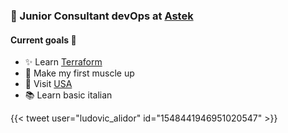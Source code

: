 ### 🚀 Junior Consultant devOps at [Astek](https://astekgroup.fr/)

#### Current goals 🌋
- ✨ Learn  [Terraform](https://www.terraform.io/)
- 💪 Make my first muscle up
- 🛫 Visit [USA](https://en.wikipedia.org/wiki/United_States)
- 📚 Learn basic italian

{{< tweet user="ludovic_alidor" id="1548441946951020547" >}}